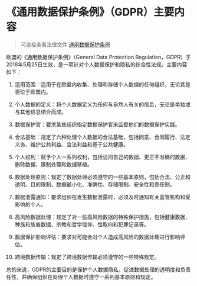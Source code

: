 # 《通用数据保护条例》（GDPR）主要内容


> 可直接查看法律文件 [通用数据保护条例](https://eur-lex.europa.eu/legal-content/EN/TXT/?uri=CELEX%3A32016R0679)

欧盟的《通用数据保护条例》（General Data Protection Regulation，GDPR）于2018年5月25日生效，是一项针对个人数据保护和隐私的综合性法规。主要内容如下：

1. 适用范围：适用于在欧盟内收集、处理和存储个人数据的任何组织，无论其是否位于欧盟内。

2. 个人数据的定义：将个人数据定义为任何与自然人有关的信息，无论是单独或与其他信息结合而成。

3. 数据保护官：要求某些组织指定数据保护官来监督他们的数据保护实践。

4. 合法基础：规定了六种处理个人数据的合法基础，包括同意、合同履行、法定义务、维护公共利益、合法利益和基于公共健康。

5. 个人权利：赋予个人一系列权利，包括访问自己的数据、更正不准确的数据、删除数据、限制处理和数据移植。

6. 数据处理原则：规定了数据处理必须遵守的一些基本原则，包括合法、公正和透明、目的限制、数据最小化、准确性、存储限制、安全性和责任制。

7. 数据泄露通知：要求组织在发生数据泄露时，必须及时通知有关监管机构和受影响的个人。

8. 高风险数据处理：规定了对一些高风险数据的特殊保护措施，包括健康数据、种族和族裔数据、宗教和哲学信仰、性取向和犯罪记录等。

9. 数据保护影响评估：要求对可能会对个人造成高风险的数据处理进行影响评估。

10. 跨境数据传输：规定了跨境数据传输必须遵守的一些特殊规定。

总的来说，GDPR的主要目的是保护个人数据隐私，促进数据处理的透明度和负责任性，并确保组织在处理个人数据时遵守一系列基本原则和规定。